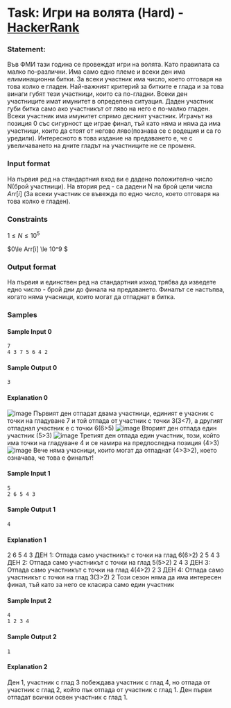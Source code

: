# Task: Игри на волята (Hard) - [HackerRank](<https://www.hackerrank.com/contests/sda-hw-5-2023/challenges/challenge-3105>)


### Statement:

Във ФМИ тази година се провеждат игри на волята. Като правилата са малко по-различни. Има само едно племе и всеки ден има елиминационни битки. За всеки участник има число, което отговаря на това колко е гладен. Най-важният критерий за битките е глада и за това винаги губят тези участници, които са по-гладни. Всеки ден участниците имат имунитет в определена ситуация. Даден участник губи битка само ако участникът от ляво на него е по-малко гладен. Всеки участник има имунитет спрямо десният участник. Играчът на позиция 0 със сигурност ще играе финал, тъй като няма и няма да има участници, които да стоят от негово ляво(познава се с водещия и са го уредили). Интересното в това издание на предаването е, че с увеличаването на дните гладът на участниците не се променя.


### Input format

На първия ред на стандартния вход ви е дадено положително число N(брой участници). На втория ред - са дадени N на брой цели числа $Arr[i]$ (За всеки участник се въвежда по едно число, което отговаря на това колко е гладен).


### Constraints

$1\le N \le 10^5$

$0\le Arr[i] \le 10^9 $

### Output format

На първия и единствен ред на стандартния изход трябва да изведете едно число - брой дни до финала на предаването. Финалът се настъпва, когато няма учасници, които могат да отпаднат в битка.


### Samples


#### Sample Input 0
```
7
4 3 7 5 6 4 2 
```

#### Sample Output 0
```
3
```

#### Explanation 0
<img src="https://s3.amazonaws.com/hr-assets/0/1635467458-bcf681407d-11.png" alt="image" title="">
Първият ден отпадат двама участници, единият е учасник с точки на гладуване 7 и той отпада от участник с точки 3(3&lt;7), а другият отпаднал участник е с точки 6(6&gt;5)
<img src="https://s3.amazonaws.com/hr-assets/0/1635467471-b0e3264ab0-12.jpg" alt="image" title="">
Вторият ден отпада един участник (5&gt;3)
<img src="https://s3.amazonaws.com/hr-assets/0/1635467661-250aa9f322-13.jpg" alt="image" title="">
Третият ден отпада един участник, този, който има точки на гладуване 4 и се намира на предпоследна позиция (4&gt;3)
<img src="https://s3.amazonaws.com/hr-assets/0/1635467672-b951f8f785-13.jpg" alt="image" title="">
Вече няма учасници, които могат да отпаднат (4&gt;3&gt;2), което означава, че това е финалът!

#### Sample Input 1
```
5
2 6 5 4 3 
```

#### Sample Output 1
```
4
```

#### Explanation 1
2 6 5 4 3  ДЕН 1: Отпада само участникът с точки на глад 6(6&gt;2)
2 5 4 3    ДЕН 2: Отпада само участникът с точки на глад 5(5&gt;2)
2 4 3      ДЕН 3: Отпада само участникът с точки на глад 4(4&gt;2)
2 3        ДЕН 4: Отпада само участникът с точки на глад 3(3&gt;2)
2          Този сезон няма да има интересен финал, тъй като за него се класира само един участник

#### Sample Input 2
```
4
1 2 3 4
```

#### Sample Output 2
```
1
```

#### Explanation 2
Ден 1, участник с глад 3 побеждава участник с глад 4, но отпада от участник с глад 2, който пък отпада от участник с глад 1. Ден първи отпадат всички освен участник с глад 1.
